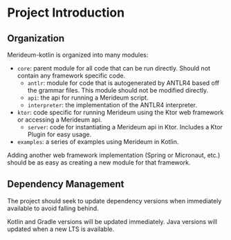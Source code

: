 # Project Introduction

## Organization
Merideum-kotlin is organized into many modules:
* `core`: parent module for all code that can be run directly. Should not contain any framework specific code.
  * `antlr`: module for code that is autogenerated by ANTLR4 based off the grammar files. This module should not be modified directly.
  * `api`: the api for running a Merideum script.
  * `interpreter`: the implementation of the ANTLR4 interpreter.
* `ktor`: code specific for running Merideum using the Ktor web framework or accessing a Merideum api.
  * `server`: code for instantiating a Merideum api in Ktor. Includes a Ktor Plugin for easy usage.
* `examples`: a series of examples using Merideum in Kotlin.

Adding another web framework implementation (Spring or Micronaut, etc.) should be as easy as creating a new module for that framework.

## Dependency Management
The project should seek to update dependency versions when immediately available to avoid falling behind.

Kotlin and Gradle versions will be updated immediately. Java versions will updated when a new LTS is available.
